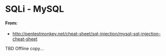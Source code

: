 # SQLi - MySQL

#### From:
- http://pentestmonkey.net/cheat-sheet/sql-injection/mysql-sql-injection-cheat-sheet

TBD Offline copy...